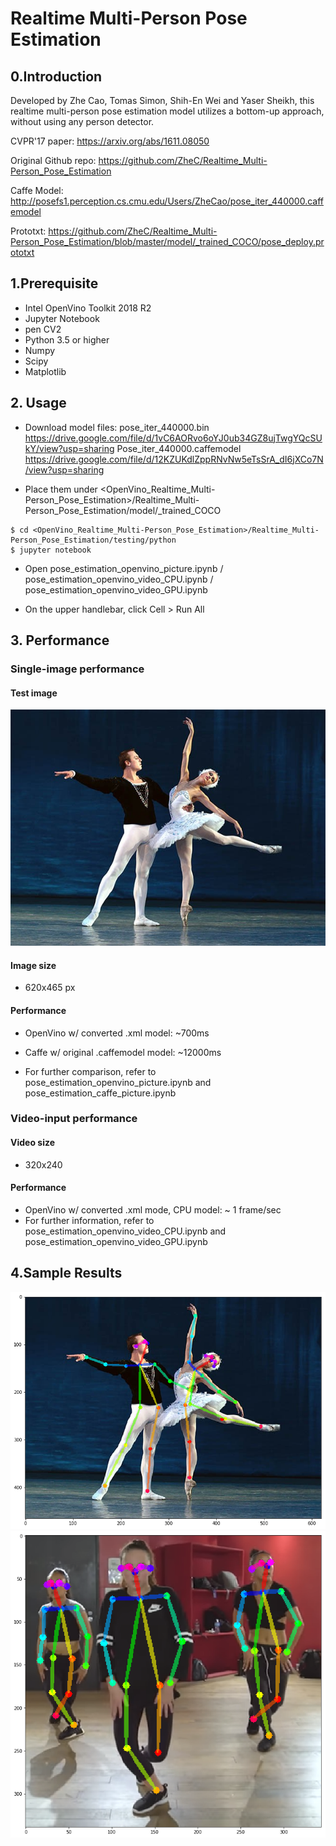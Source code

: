 # Realtime Multi-Person Pose Estimation
## 0.Introduction 
Developed by Zhe Cao, Tomas Simon, Shih-En Wei and Yaser Sheikh, this realtime multi-person pose estimation model utilizes a bottom-up approach, without using any person detector. 

CVPR'17 paper: 
https://arxiv.org/abs/1611.08050

Original Github repo: 
https://github.com/ZheC/Realtime_Multi-Person_Pose_Estimation

Caffe Model: http://posefs1.perception.cs.cmu.edu/Users/ZheCao/pose_iter_440000.caffemodel

Prototxt:
https://github.com/ZheC/Realtime_Multi-Person_Pose_Estimation/blob/master/model/_trained_COCO/pose_deploy.prototxt

## 1.Prerequisite
- Intel OpenVino Toolkit 2018 R2
- Jupyter Notebook
- pen CV2
- Python 3.5 or higher
- Numpy
- Scipy
- Matplotlib
## 2. Usage
- Download model files:
pose_iter_440000.bin https://drive.google.com/file/d/1vC6AORvo6oYJ0ub34GZ8ujTwgYQcSUkY/view?usp=sharing
Pose_iter_440000.caffemodel
https://drive.google.com/file/d/12KZUKdlZppRNvNw5eTsSrA_dI6jXCo7N/view?usp=sharing

- Place them under <OpenVino_Realtime_Multi-Person_Pose_Estimation>/Realtime_Multi-Person_Pose_Estimation/model/_trained_COCO
```
$ cd <OpenVino_Realtime_Multi-Person_Pose_Estimation>/Realtime_Multi-Person_Pose_Estimation/testing/python
$ jupyter notebook

```
- Open pose_estimation_openvino_picture.ipynb / pose_estimation_openvino_video_CPU.ipynb / pose_estimation_openvino_video_GPU.ipynb

- On the upper handlebar, click Cell > Run All
## 3. Performance
### Single-image performance

#### Test image
![alt text](https://github.com/Joyce511/OpenVino_Realtime_Multi-Person_Pose_Estimation/blob/master/Realtime_Multi-Person_Pose_Estimation/testing/sample_image/ballet.jpg)
#### Image size
- 620x465 px
#### Performance
- OpenVino w/ converted .xml model: ~700ms
- Caffe w/ original .caffemodel model: ~12000ms

- For further comparison, refer to pose_estimation_openvino_picture.ipynb and pose_estimation_caffe_picture.ipynb
### Video-input performance
#### Video size
- 320x240
#### Performance
- OpenVino w/ converted .xml mode, CPU model: ~ 1 frame/sec
- For further information, refer to pose_estimation_openvino_video_CPU.ipynb and pose_estimation_openvino_video_GPU.ipynb

## 4.Sample Results
![alt text](https://github.com/Joyce511/OpenVino_Realtime_Multi-Person_Pose_Estimation/blob/master/img/result1.png)
![alt text](https://github.com/Joyce511/OpenVino_Realtime_Multi-Person_Pose_Estimation/blob/master/img/result2.png)
